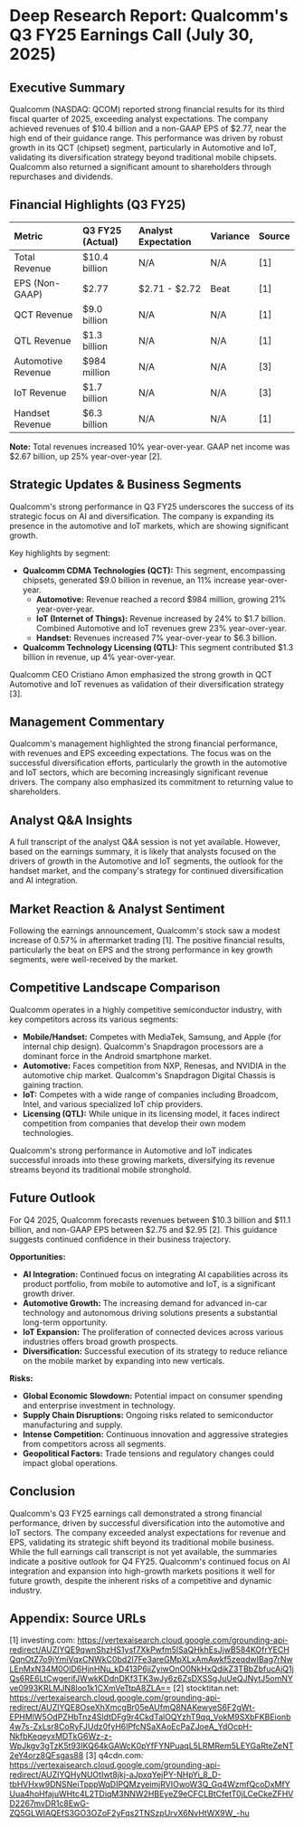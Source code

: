 # Deep Research Report: Qualcomm's Q3 FY25 Earnings Call (July 30, 2025)

## Executive Summary
Qualcomm (NASDAQ: QCOM) reported strong financial results for its third fiscal quarter of 2025, exceeding analyst expectations. The company achieved revenues of $10.4 billion and a non-GAAP EPS of $2.77, near the high end of their guidance range. This performance was driven by robust growth in its QCT (chipset) segment, particularly in Automotive and IoT, validating its diversification strategy beyond traditional mobile chipsets. Qualcomm also returned a significant amount to shareholders through repurchases and dividends.

## Financial Highlights (Q3 FY25)

| Metric             | Q3 FY25 (Actual) | Analyst Expectation | Variance | Source |
| :----------------- | :--------------- | :------------------ | :------- | :----- |
| Total Revenue      | $10.4 billion    | N/A                 | N/A      | [1]    |
| EPS (Non-GAAP)     | $2.77            | $2.71 - $2.72       | Beat     | [1]    |
| QCT Revenue        | $9.0 billion     | N/A                 | N/A      | [1]    |
| QTL Revenue        | $1.3 billion     | N/A                 | N/A      | [1]    |
| Automotive Revenue | $984 million     | N/A                 | N/A      | [3]    |
| IoT Revenue        | $1.7 billion     | N/A                 | N/A      | [3]    |
| Handset Revenue    | $6.3 billion     | N/A                 | N/A      | [1]    |

**Note:** Total revenues increased 10% year-over-year. GAAP net income was $2.67 billion, up 25% year-over-year [2].

## Strategic Updates & Business Segments

Qualcomm's strong performance in Q3 FY25 underscores the success of its strategic focus on AI and diversification. The company is expanding its presence in the automotive and IoT markets, which are showing significant growth.

Key highlights by segment:
*   **Qualcomm CDMA Technologies (QCT):** This segment, encompassing chipsets, generated $9.0 billion in revenue, an 11% increase year-over-year.
    *   **Automotive:** Revenue reached a record $984 million, growing 21% year-over-year.
    *   **IoT (Internet of Things):** Revenue increased by 24% to $1.7 billion. Combined Automotive and IoT revenues grew 23% year-over-year.
    *   **Handset:** Revenues increased 7% year-over-year to $6.3 billion.
*   **Qualcomm Technology Licensing (QTL):** This segment contributed $1.3 billion in revenue, up 4% year-over-year.

Qualcomm CEO Cristiano Amon emphasized the strong growth in QCT Automotive and IoT revenues as validation of their diversification strategy [3].

## Management Commentary

Qualcomm's management highlighted the strong financial performance, with revenues and EPS exceeding expectations. The focus was on the successful diversification efforts, particularly the growth in the automotive and IoT sectors, which are becoming increasingly significant revenue drivers. The company also emphasized its commitment to returning value to shareholders.

## Analyst Q&A Insights

A full transcript of the analyst Q&A session is not yet available. However, based on the earnings summary, it is likely that analysts focused on the drivers of growth in the Automotive and IoT segments, the outlook for the handset market, and the company's strategy for continued diversification and AI integration.

## Market Reaction & Analyst Sentiment

Following the earnings announcement, Qualcomm's stock saw a modest increase of 0.57% in aftermarket trading [1]. The positive financial results, particularly the beat on EPS and the strong performance in key growth segments, were well-received by the market.

## Competitive Landscape Comparison

Qualcomm operates in a highly competitive semiconductor industry, with key competitors across its various segments:

*   **Mobile/Handset:** Competes with MediaTek, Samsung, and Apple (for internal chip design). Qualcomm's Snapdragon processors are a dominant force in the Android smartphone market.
*   **Automotive:** Faces competition from NXP, Renesas, and NVIDIA in the automotive chip market. Qualcomm's Snapdragon Digital Chassis is gaining traction.
*   **IoT:** Competes with a wide range of companies including Broadcom, Intel, and various specialized IoT chip providers.
*   **Licensing (QTL):** While unique in its licensing model, it faces indirect competition from companies that develop their own modem technologies.

Qualcomm's strong performance in Automotive and IoT indicates successful inroads into these growing markets, diversifying its revenue streams beyond its traditional mobile stronghold.

## Future Outlook

For Q4 2025, Qualcomm forecasts revenues between $10.3 billion and $11.1 billion, and non-GAAP EPS between $2.75 and $2.95 [2]. This guidance suggests continued confidence in their business trajectory.

**Opportunities:**
*   **AI Integration:** Continued focus on integrating AI capabilities across its product portfolio, from mobile to automotive and IoT, is a significant growth driver.
*   **Automotive Growth:** The increasing demand for advanced in-car technology and autonomous driving solutions presents a substantial long-term opportunity.
*   **IoT Expansion:** The proliferation of connected devices across various industries offers broad growth prospects.
*   **Diversification:** Successful execution of its strategy to reduce reliance on the mobile market by expanding into new verticals.

**Risks:**
*   **Global Economic Slowdown:** Potential impact on consumer spending and enterprise investment in technology.
*   **Supply Chain Disruptions:** Ongoing risks related to semiconductor manufacturing and supply.
*   **Intense Competition:** Continuous innovation and aggressive strategies from competitors across all segments.
*   **Geopolitical Factors:** Trade tensions and regulatory changes could impact global operations.

## Conclusion

Qualcomm's Q3 FY25 earnings call demonstrated a strong financial performance, driven by successful diversification into the automotive and IoT sectors. The company exceeded analyst expectations for revenue and EPS, validating its strategic shift beyond its traditional mobile business. While the full earnings call transcript is not yet available, the summaries indicate a positive outlook for Q4 FY25. Qualcomm's continued focus on AI integration and expansion into high-growth markets positions it well for future growth, despite the inherent risks of a competitive and dynamic industry.

## Appendix: Source URLs

[1] investing.com: https://vertexaisearch.cloud.google.com/grounding-api-redirect/AUZIYQE9qwnShzHS1ysf7XkPwfm5lSaQHkhEsJjwB584KOfrYECHQqnOtZ7o9jYmiVqxCNWkC0bd2l7Fe3areGMpXLxAmAwkf5zeqdwIBag7rNwLEnMxN34M0OlD6HjnHNu_kD413P6jiZyiwOnO0NkHxQdikZ3TBbZbfucAjQ1jQs6RE6LtCwgerifJWwkKDdnDKf3TK3wJy6z6ZsDXSSgJuUeQJNytJ5omNYve0993KRLMJN8loo1k1CXmVeTtpA8ZLA==
[2] stocktitan.net: https://vertexaisearch.cloud.google.com/grounding-api-redirect/AUZIYQE8OseXhXmcgBr05eAUfmQ8NAKewyeS6F2gWt-EPHMlW5OdPZHbTnz4SldtDFg9r4CkdTalOQYzhT9qq_VokM9SXbFKBEionb4w7s-ZxLsr8CoRyFJUdz0fyH6lPfcNSaXAoEcPaZJoeA_YdOcpH-NkfbKeqeyxMDTkG6Wz-z-WpJkgv3gTzK5t93IKQ64kGAWcK0pYfFYNPuaqL5LRMRem5LEYGaRteZeNT2eY4orz8QFsgas88
[3] q4cdn.com: https://vertexaisearch.cloud.google.com/grounding-api-redirect/AUZIYQHyNUOtIwt8jkj-aJpxqYejPY-NHpYi_8_D-tbHVHxw9DNSNeiTpppWqDIPQMzyeimjRVIOwoW3Q_Gq4WzmfQcoDxMfYUua4hoHfajuWHtc4L2TDiqM3NNW2HBEyeZ9eCFCLBtCfetT0jLCeCkeZFHVD2267mvDR1c8EwG-ZQ5GLWIAQEfS3GO3OZoF2yFqs2TNSzpUrvX6NvHtWX9W_-hu
